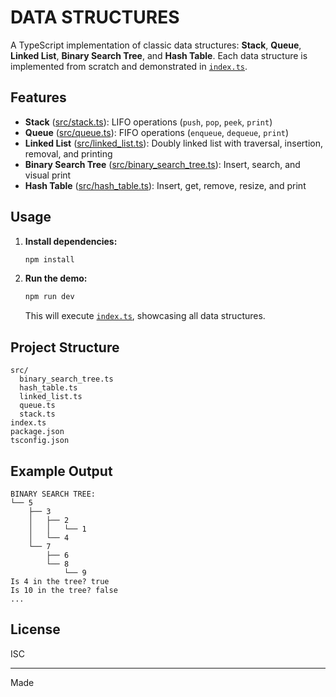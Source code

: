# DATA STRUCTURES

A TypeScript implementation of classic data structures: **Stack**, **Queue**, **Linked List**, **Binary Search Tree**, and **Hash Table**. Each data structure is implemented from scratch and demonstrated in [`index.ts`](index.ts).

## Features

- **Stack** ([src/stack.ts](src/stack.ts)): LIFO operations (`push`, `pop`, `peek`, `print`)
- **Queue** ([src/queue.ts](src/queue.ts)): FIFO operations (`enqueue`, `dequeue`, `print`)
- **Linked List** ([src/linked_list.ts](src/linked_list.ts)): Doubly linked list with traversal, insertion, removal, and printing
- **Binary Search Tree** ([src/binary_search_tree.ts](src/binary_search_tree.ts)): Insert, search, and visual print
- **Hash Table** ([src/hash_table.ts](src/hash_table.ts)): Insert, get, remove, resize, and print

## Usage

1. **Install dependencies:**
   ```sh
   npm install
   ```

2. **Run the demo:**
   ```sh
   npm run dev
   ```

   This will execute [`index.ts`](index.ts), showcasing all data structures.

## Project Structure

```
src/
  binary_search_tree.ts
  hash_table.ts
  linked_list.ts
  queue.ts
  stack.ts
index.ts
package.json
tsconfig.json
```

## Example Output

```
BINARY SEARCH TREE:
└── 5
    ├── 3
    │   ├── 2
    │   │   └── 1
    │   └── 4
    └── 7
        ├── 6
        └── 8
            └── 9
Is 4 in the tree? true
Is 10 in the tree? false
...
```

## License

ISC

---

Made
